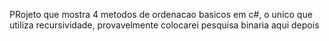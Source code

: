 PRojeto que mostra 4 metodos de ordenacao basicos em c#, o unico que utiliza recursividade, provavelmente colocarei pesquisa binaria aqui depois
